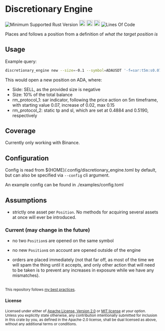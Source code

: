 # Discretionary Engine
![Minimum Supported Rust Version](https://img.shields.io/badge/nightly-1.82+-ab6000.svg)
[<img alt="crates.io" src="https://img.shields.io/crates/v/discretionary_engine.svg?color=fc8d62&logo=rust" height="20" style=flat-square>](https://crates.io/crates/discretionary_engine)
[<img alt="docs.rs" src="https://img.shields.io/badge/docs.rs-66c2a5?style=for-the-badge&labelColor=555555&logo=docs.rs&style=flat-square" height="20">](https://docs.rs/discretionary_engine)
[<img alt="build status" src="https://img.shields.io/github/actions/workflow/status/valeratrades/discretionary_engine/ci.yml?branch=master&style=for-the-badge&style=flat-square" height="20">](https://github.com/valeratrades/discretionary_engine/actions?query=branch%3Amaster)
![Lines Of Code](https://img.shields.io/badge/LoC-3096-lightblue)

Places and follows a position from a definition of _what the target position is_

## Usage
Example query:
```sh
discretionary_engine new --size=-0.1 --symbol=ADAUSDT '-f=sar:t5m:s0.07:i0.02:m0.15' '-f=tpsl:t0.4884:s0.5190'
```
This would open a new position on ADA, where:
- Side: SELL, as the provided size is negative
- Size: 10% of the total balance
- rm_protocol_1: sar indicator, following the price action on 5m timeframe, with starting value 0.07, increase of 0.02, max 0.15
- rm_protocol_2: static tp and sl, which are set at 0.4884 and 0.5190, respectively

## Coverage
Currently only working with Binance.

## Configuration
Config is read from ${HOME}/.config/discretionary_engine.toml by default, but can also be specified via `--config` cli argument.

An example config can be found in ./examples/config.toml

## Assumptions
- strictly one asset per `Position`. No methods for acquiring several assets at once will ever be introduced.

### Current (may change in the future)
- no two `Position`s are opened on the same symbol

- no new `Position`s on account are opened outside of the engine

- orders are placed immediately (not that far off, as most of the time we will spam the thing until it accepts, and only other action that will need to be taken is to prevent any increases in exposure while we have any mismatches).

<br>

<sup>
This repository follows <a href="https://github.com/valeratrades/.github/tree/master/best_practices">my best practices</a>.
</sup>

#### License

<sup>
Licensed under either of <a href="LICENSE-APACHE">Apache License, Version
2.0</a> or <a href="LICENSE-MIT">MIT license</a> at your option.
</sup>

<br>

<sub>
Unless you explicitly state otherwise, any contribution intentionally submitted
for inclusion in this crate by you, as defined in the Apache-2.0 license, shall
be dual licensed as above, without any additional terms or conditions.
</sub>

